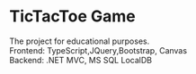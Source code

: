 # TicTacToe Game  

The project for educational purposes.  
Frontend: TypeScript,JQuery,Bootstrap, Canvas  
Backend: .NET MVC, MS SQL LocalDB  

